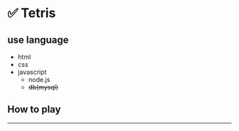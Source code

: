 # ✅ Tetris
## use language
+ html   
+ css   
+ javascript   
  - node.js   
  - ~~db(mysql)~~   
## How to play
---
